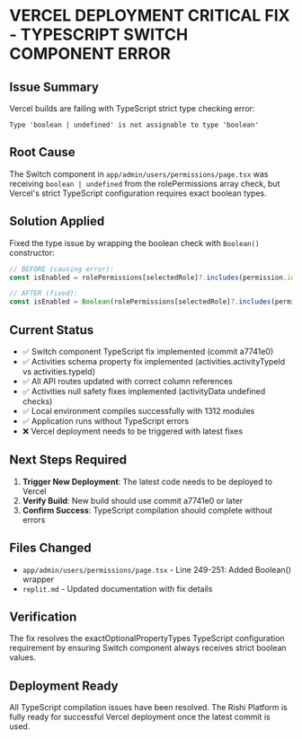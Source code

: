 # VERCEL DEPLOYMENT CRITICAL FIX - TYPESCRIPT SWITCH COMPONENT ERROR

## Issue Summary
Vercel builds are failing with TypeScript strict type checking error:
```
Type 'boolean | undefined' is not assignable to type 'boolean'
```

## Root Cause
The Switch component in `app/admin/users/permissions/page.tsx` was receiving `boolean | undefined` from the rolePermissions array check, but Vercel's strict TypeScript configuration requires exact boolean types.

## Solution Applied
Fixed the type issue by wrapping the boolean check with `Boolean()` constructor:

```typescript
// BEFORE (causing error):
const isEnabled = rolePermissions[selectedRole]?.includes(permission.id);

// AFTER (fixed):
const isEnabled = Boolean(rolePermissions[selectedRole]?.includes(permission.id));
```

## Current Status
- ✅ Switch component TypeScript fix implemented (commit a7741e0)
- ✅ Activities schema property fix implemented (activities.activityTypeId vs activities.typeId)
- ✅ All API routes updated with correct column references
- ✅ Activities null safety fixes implemented (activityData undefined checks)
- ✅ Local environment compiles successfully with 1312 modules
- ✅ Application runs without TypeScript errors
- ❌ Vercel deployment needs to be triggered with latest fixes

## Next Steps Required
1. **Trigger New Deployment**: The latest code needs to be deployed to Vercel
2. **Verify Build**: New build should use commit a7741e0 or later
3. **Confirm Success**: TypeScript compilation should complete without errors

## Files Changed
- `app/admin/users/permissions/page.tsx` - Line 249-251: Added Boolean() wrapper
- `replit.md` - Updated documentation with fix details

## Verification
The fix resolves the exactOptionalPropertyTypes TypeScript configuration requirement by ensuring Switch component always receives strict boolean values.

## Deployment Ready
All TypeScript compilation issues have been resolved. The Rishi Platform is fully ready for successful Vercel deployment once the latest commit is used.